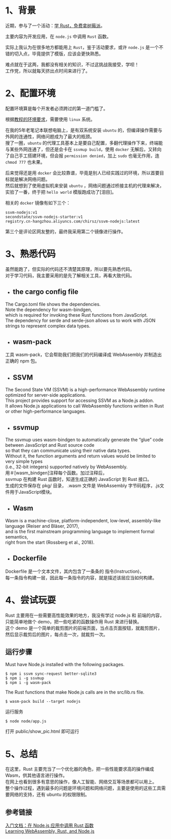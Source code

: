 # 1、背景
近期，参与了一个活动：[学 Rust，免费拿树莓派](https://segmentfault.com/a/1190000023363546)。  

主要内容为开发应用，在 `node.js` 中调用 `Rust` 函数。  

实际上我认为在很多地方都能用上 `Rust`，鉴于活动要求，或许 `node.js` 是一个不错的切入点，毕竟提供了模版，应该会更快熟悉。  

难点就在于这两，我都没有相关的知识，不过这挑战我接受，学呗！  
工作党，所以就每天挤出点时间来进行了。

# 2、配置环境
配置环境算是每个开发者必须跨过的第一道门槛了。  

根据[教程的环境要求](https://www.secondstate.io/articles/get-started-with-rust-functions-in-node-zh/)，需要使用 `linux` 系统。  

在我的5年老笔记本联想电脑上，是有双系统安装 `ubuntu` 的，但编译操作需要与外网的连通性，网络问题成为了最大的瓶颈。  
搜了一圈，`ubuntu` 的代理工具基本上是要自己配置，多翻代理操作下来，终端能与某些外网连通了，但还是会卡在 `ssvmup build`，使用 `docker` 无解后，又转向了自己手工搭建环境，但会报 `permission denied`，加上 `sudo` 也毫无作用，连 `chmod 777` 也未果。   

后来觉得还是用 `docker` 会比较靠谱，毕竟是别人已经实践过的环境，所以首要目标就是解决网络问题。  
然后就想到了使用虚拟机来安装 `ubuntu` ，网络问题通过桥接主机的代理来解决，实验了一番，终于把 `hello world` 模版跑成功了[泪目]。  

相关的 `docker` 镜像有如下三个：  
```
ssvm-nodejs:v1
secondstate/ssvm-nodejs-starter:v1
registry.cn-hangzhou.aliyuncs.com/chirsz/ssvm-nodejs:latest
```
第三个是评论区网友整的，最终我采用第二个镜像进行操作。  

# 3、熟悉代码
虽然能跑了，但实际的代码还不清楚其原理，所以要先熟悉代码。  
对于学习代码，我主要采用的是先了解相关工具，再看大致代码。  
- ## the cargo config file
The Cargo.toml file shows the dependencies.   
Note the dependency for wasm-bindgen,   
which is required for invoking these Rust functions from JavaScript.   
The dependency for serde and serde-json allows us to work with JSON strings to represent complex data types.  
- ## wasm-pack
工具 wasm-pack，它会帮助我们把我们的代码编译成 WebAssembly 并制造出正确的 npm 包。  
- ## SSVM
The Second State VM (SSVM) is a high-performance WebAssembly runtime optimized for server-side applications.   
This project provides support for accessing SSVM as a Node.js addon.   
It allows Node.js applications to call WebAssembly functions written in Rust or other high-performance languages.
- ## ssvmup
The ssvmup uses wasm-bindgen to automatically generate the “glue” code between JavaScript and Rust source code   
so that they can communicate using their native data types.   
Without it, the function arguments and return values would be limited to very simple types   
(i.e., 32-bit integers) supported natively by WebAssembly.   
用＃[wasm_bindgen]注释每个函数。加过注释后，   
ssvmup 在构建 Rust 函数时，知道生成正确的 JavaScript 到 Rust 接口。  
生成的文件保存在 pkg/ 目录， .wasm 文件是 WebAssembly 字节码程序，.js文件用于JavaScript模块。
- ## Wasm
Wasm is a machine-close, platform-independent, low-level, assembly-like language (Reiser and Bläser, 2017),   
and is the first mainstream programming language to implement formal semantics,   
right from the start (Rossberg et al., 2018).  
- ## Dockerfile
Dockerfile 是一个文本文件，其内包含了一条条的 指令(Instruction)，  
每一条指令构建一层，因此每一条指令的内容，就是描述该层应当如何构建。  

# 4、尝试玩耍
Rust 主要用在一些需要高性能效果的地方，我没有学过 node.js 和 前端的内容，只能简单地做个 demo，把一些吃紧的函数操作用 Rust 来进行替换。  
这个 demo 是一个简单的裁剪图片的前端页面，当点击页面按钮，就裁剪图片，然后显示裁剪后的图片，每点击一次，就裁剪一次。  
## 运行步骤
Must have Node.js installed with the following packages.   
```
$ npm i ssvm sync-request better-sqlite3
$ npm i -g ssvmup
$ npm i -g wasm-pack
```
The Rust functions that make Node.js calls are in the src/lib.rs file.  
```
$ wasm-pack build --target nodejs
```
运行服务  
```
$ node node/app.js
```
打开 public/show_pic.html 即可运行  

# 5、总结
在这里，Rust 主要充当了一个优化器的角色，把一些性能要求高的操作编成 Wasm，供其他语言进行操作。  
在网上也看到很多有意思的操作，像人工智能、网络交互等场景都可以用上。  
整个操作过程，遇到最多的问题是环境问题和网络问题，主要是使用的这些工具需要网络的支持，还有 ubuntu 的权限限制。  
## 参考链接
[入门文档：在 Node.js 应用中调用 Rust 函数](https://www.secondstate.io/articles/get-started-with-rust-functions-in-node-zh/)  
[Learning WebAssembly, Rust, and Node.js](https://github.com/second-state/wasm-learning)